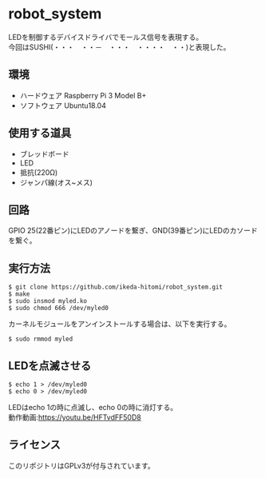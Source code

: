 # robot_system

LEDを制御するデバイスドライバでモールス信号を表現する。  
今回はSUSHI(・・・　・・－　・・・　・・・・　・・)と表現した。

## 環境
- ハードウェア
Raspberry Pi 3 Model B+
- ソフトウェア
Ubuntu18.04

## 使用する道具
- ブレッドボード
- LED
- 抵抗(220Ω)
- ジャンパ線(オス~メス)

## 回路
GPIO 25(22番ピン)にLEDのアノードを繋ぎ、GND(39番ピン)にLEDのカソードを繋ぐ。
## 実行方法
```
$ git clone https://github.com/ikeda-hitomi/robot_system.git
$ make
$ sudo insmod myled.ko
$ sudo chmod 666 /dev/myled0
```
カーネルモジュールをアンインストールする場合は、以下を実行する。
```
$ sudo rmmod myled
```
## LEDを点滅させる
```
$ echo 1 > /dev/myled0
$ echo 0 > /dev/myled0
```
LEDはecho 1の時に点滅し、echo 0の時に消灯する。   
動作動画:https://youtu.be/HFTvdFF50D8

## ライセンス
このリポジトリはGPLv3が付与されています。
